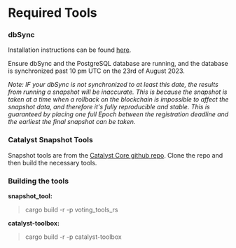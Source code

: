 # **Required Tools**
### **dbSync**

Installation instructions can be found [here](https://github.com/IntersectMBO/cardano-db-sync/blob/master/doc/docker.md).

Ensure dbSync and the PostgreSQL database are running, and the database is synchronized past 10 pm UTC on the 23rd of August 2023.  

*Note: IF your dbSync is not synchronized to at least this date, the results from running a snapshot will be inaccurate.  This is because the snapshot is taken at a time when a rollback on the blockchain is impossible to affect the snapshot data, and therefore it's fully reproducible and stable.  This is guaranteed by placing one full Epoch between the registration deadline and the earliest the final snapshot can be taken.*

### **Catalyst Snapshot Tools**
Snapshot tools are from the [Catalyst Core github repo](https://github.com/input-output-hk/catalyst-core). Clone the repo and then build the necessary tools.

### **Building the tools**
**snapshot_tool:**
>cargo build -r -p voting_tools_rs

**catalyst-toolbox:**
>cargo build -r -p catalyst-toolbox
